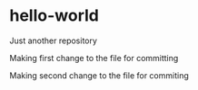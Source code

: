 # hello-world
Just another repository

Making first change to the file for committing

Making second change to the file for commiting
